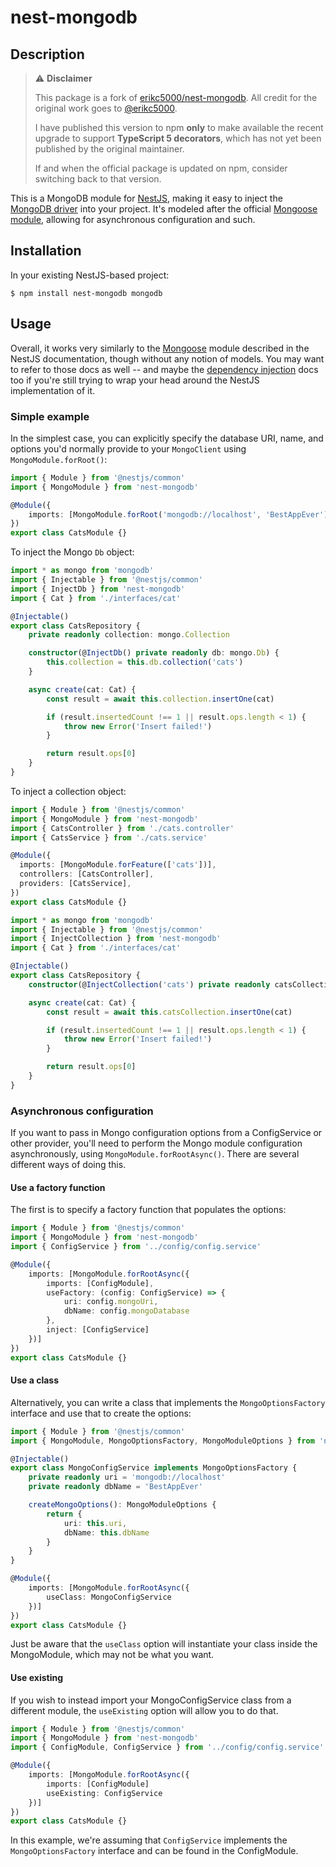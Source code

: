 # nest-mongodb

## Description

> ⚠️ **Disclaimer**
>
> This package is a fork of [erikc5000/nest-mongodb](https://github.com/erikc5000/nest-mongodb). All credit for the original work goes to [@erikc5000](https://github.com/erikc5000).
>
> I have published this version to npm **only** to make available the recent upgrade to support **TypeScript 5 decorators**, which has not yet been published by the original maintainer.
>
> If and when the official package is updated on npm, consider switching back to that version.

This is a MongoDB module for [NestJS](https://nestjs.com/), making it easy to inject the [MongoDB driver](https://www.npmjs.com/package/mongodb) into your project.  It's modeled after the official [Mongoose module](https://github.com/nestjs/mongoose), allowing for asynchronous configuration and such.

## Installation

In your existing NestJS-based project:

```
$ npm install nest-mongodb mongodb
```

## Usage

Overall, it works very similarly to the [Mongoose](https://docs.nestjs.com/techniques/mongodb) module described in the NestJS documentation, though without any notion of models.  You may want to refer to those docs as well -- and maybe the [dependency injection](https://docs.nestjs.com/fundamentals/custom-providers) docs too if you're still trying to wrap your head around the NestJS implementation of it.

### Simple example

In the simplest case, you can explicitly specify the database URI, name, and options you'd normally provide to your `MongoClient` using `MongoModule.forRoot()`:

```typescript
import { Module } from '@nestjs/common'
import { MongoModule } from 'nest-mongodb'

@Module({
    imports: [MongoModule.forRoot('mongodb://localhost', 'BestAppEver')]
})
export class CatsModule {}
```

To inject the Mongo `Db` object:

```typescript
import * as mongo from 'mongodb'
import { Injectable } from '@nestjs/common'
import { InjectDb } from 'nest-mongodb'
import { Cat } from './interfaces/cat'

@Injectable()
export class CatsRepository {
    private readonly collection: mongo.Collection

    constructor(@InjectDb() private readonly db: mongo.Db) {
        this.collection = this.db.collection('cats')
    }

    async create(cat: Cat) {
        const result = await this.collection.insertOne(cat)

        if (result.insertedCount !== 1 || result.ops.length < 1) {
            throw new Error('Insert failed!')
        }

        return result.ops[0]
    }
}
```

To inject a collection object:

```typescript
import { Module } from '@nestjs/common'
import { MongoModule } from 'nest-mongodb'
import { CatsController } from './cats.controller'
import { CatsService } from './cats.service'

@Module({
  imports: [MongoModule.forFeature(['cats'])],
  controllers: [CatsController],
  providers: [CatsService],
})
export class CatsModule {}
```

```typescript
import * as mongo from 'mongodb'
import { Injectable } from '@nestjs/common'
import { InjectCollection } from 'nest-mongodb'
import { Cat } from './interfaces/cat'

@Injectable()
export class CatsRepository {
    constructor(@InjectCollection('cats') private readonly catsCollection: mongo.Collection) {}

    async create(cat: Cat) {
        const result = await this.catsCollection.insertOne(cat)

        if (result.insertedCount !== 1 || result.ops.length < 1) {
            throw new Error('Insert failed!')
        }

        return result.ops[0]
    }
}
```

### Asynchronous configuration

If you want to pass in Mongo configuration options from a ConfigService or other provider, you'll need to perform the Mongo module configuration asynchronously, using `MongoModule.forRootAsync()`.  There are several different ways of doing this.

#### Use a factory function

The first is to specify a factory function that populates the options:

```typescript
import { Module } from '@nestjs/common'
import { MongoModule } from 'nest-mongodb'
import { ConfigService } from '../config/config.service'

@Module({
    imports: [MongoModule.forRootAsync({
        imports: [ConfigModule],
        useFactory: (config: ConfigService) => {
            uri: config.mongoUri,
            dbName: config.mongoDatabase
        },
        inject: [ConfigService]
    })]
})
export class CatsModule {}
```

#### Use a class

Alternatively, you can write a class that implements the `MongoOptionsFactory` interface and use that to create the options:

```typescript
import { Module } from '@nestjs/common'
import { MongoModule, MongoOptionsFactory, MongoModuleOptions } from 'nest-mongodb'

@Injectable()
export class MongoConfigService implements MongoOptionsFactory {
    private readonly uri = 'mongodb://localhost'
    private readonly dbName = 'BestAppEver'

    createMongoOptions(): MongoModuleOptions {
        return {
            uri: this.uri,
            dbName: this.dbName
        }
    }
}

@Module({
    imports: [MongoModule.forRootAsync({
        useClass: MongoConfigService
    })]
})
export class CatsModule {}
```

Just be aware that the `useClass` option will instantiate your class inside the MongoModule, which may not be what you want.

#### Use existing

If you wish to instead import your MongoConfigService class from a different module, the `useExisting` option will allow you to do that.

```typescript
import { Module } from '@nestjs/common'
import { MongoModule } from 'nest-mongodb'
import { ConfigModule, ConfigService } from '../config/config.service'

@Module({
    imports: [MongoModule.forRootAsync({
        imports: [ConfigModule]
        useExisting: ConfigService
    })]
})
export class CatsModule {}
```

In this example, we're assuming that `ConfigService` implements the `MongoOptionsFactory` interface and can be found in the ConfigModule.
